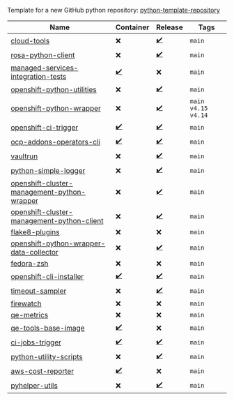 Template for a new GitHub python repository: [python-template-repository](https://github.com/RedHatQE/python-template-repository)

| Name  | Container | Release | Tags |
|---|---|---|---|
| [cloud-tools](https://github.com/RedHatQE/cloud-tools) | :x: | [:heavy_check_mark:](https://pypi.org/project/redhat-qe-cloud-tools/) | `main`  |
| [rosa-python-client](https://github.com/RedHatQE/rosa-python-client) | :x: | [:heavy_check_mark:](https://pypi.org/project/rosa-python-client/) | `main`  |  
| [managed-services-integration-tests](https://github.com/RedHatQE/managed-services-integration-tests) | [:heavy_check_mark:](https://quay.io/repository/redhat_msi/managed-services-integration-tests) | :x: | `main`  |
| [openshift-python-utilities](https://github.com/RedHatQE/openshift-python-utilities) | :x: | [:heavy_check_mark:](https://pypi.org/project/openshift-python-utilities/) | `main` |
| [openshift-python-wrapper](https://github.com/RedHatQE/openshift-python-wrapper) | :x: | [:heavy_check_mark:](https://pypi.org/project/openshift-python-wrapper/) | `main` `v4.15` `v4.14` |
| [openshift-ci-trigger](https://github.com/RedHatQE/openshift-ci-trigger) | [:heavy_check_mark:](https://quay.io/repository/redhat_msi/openshift-ci-trigger) | [:heavy_check_mark:](https://github.com/RedHatQE/openshift-ci-trigger/releases) | `main`  |
| [ocp-addons-operators-cli](https://github.com/RedHatQE/ocp-addons-operators-cli) | [:heavy_check_mark:](https://quay.io/repository/redhat_msi/ocp-addons-operators-cli) | [:heavy_check_mark:](https://github.com/RedHatQE/ocp-addons-operators-cli/releases) | `main`  |
| [vaultrun](https://github.com/RedHatQE/vaultrun) | :x: | [:heavy_check_mark:](https://pypi.org/project/vaultrun/) | `main`  |
| [python-simple-logger](https://github.com/RedHatQE/python-simple-logger) | :x: | [:heavy_check_mark:](https://pypi.org/project/python-simple-logger/) | `main`  |  
| [openshift-cluster-management-python-wrapper](https://github.com/RedHatQE/openshift-cluster-management-python-wrapper) | :x: | [:heavy_check_mark:](https://pypi.org/project/openshift-cluster-management-python-wrapper/) | `main`  |
| [openshift-cluster-management-python-client](https://github.com/RedHatQE/openshift-cluster-management-python-client) | :x: | [:heavy_check_mark:]([openshift-cluster-management-python-client](https://pypi.org/project/openshift-cluster-management-python-client/)) | `main`  |
| [flake8-plugins](https://github.com/RedHatQE/flake8-plugins) | :x: | :x: | `main`  |
| [openshift-python-wrapper-data-collector](https://github.com/RedHatQE/openshift-python-wrapper-data-collector) | :x: | [:heavy_check_mark:](https://pypi.org/project/openshift-python-wrapper-data-collector/) | `main`  |
| [fedora-zsh](https://github.com/RedHatQE/fedora-zsh) | :x: | :x: | `main`  |
| [openshift-cli-installer](https://github.com/RedHatQE/openshift-cli-installer) | [:heavy_check_mark:](https://quay.io/repository/redhat_msi/openshift-cli-installer) | [:heavy_check_mark:](https://pypi.org/project/openshift-cli-installer/) | `main`  |
| [timeout-sampler](https://github.com/RedHatQE/timeout-sampler) | :x: | [:heavy_check_mark:](https://pypi.org/project/timeout-sampler/) | `main`  |
| [firewatch](https://github.com/RedHatQE/firewatch) | :x: | :x: | `main`  |
| [qe-metrics](https://github.com/RedHatQE/qe-metrics) | :x: | :x: | `main`  |
| [qe-tools-base-image](https://github.com/RedHatQE/qe-tools-base-image) | [:heavy_check_mark:](https://quay.io/repository/redhat_msi/qe-tools-base-image) | :x: | `main`  |
| [ci-jobs-trigger](https://github.com/RedHatQE/ci-jobs-trigger) | [:heavy_check_mark:](https://quay.io/repository/redhat_msi/ci-jobs-trigger) | [:heavy_check_mark:](https://github.com/RedHatQE/ci-jobs-trigger/releases) | `main`  |
| [python-utility-scripts](https://github.com/RedHatQE/python-utility-scripts) | :x: | [:heavy_check_mark:](https://pypi.org/project/python-utility-scripts/) | `main`  |
| [aws-cost-reporter](https://github.com/RedHatQE/aws-cost-reporter) | [✔️](https://quay.io/redhat_msi/aws-cost-reporter) | :x: | `main`  |
| [pyhelper-utils](https://github.com/RedHatQE/pyhelper-utils) | :x: | [:heavy_check_mark:](https://pypi.org/project/pyhelper-utils/) | `main`  |
